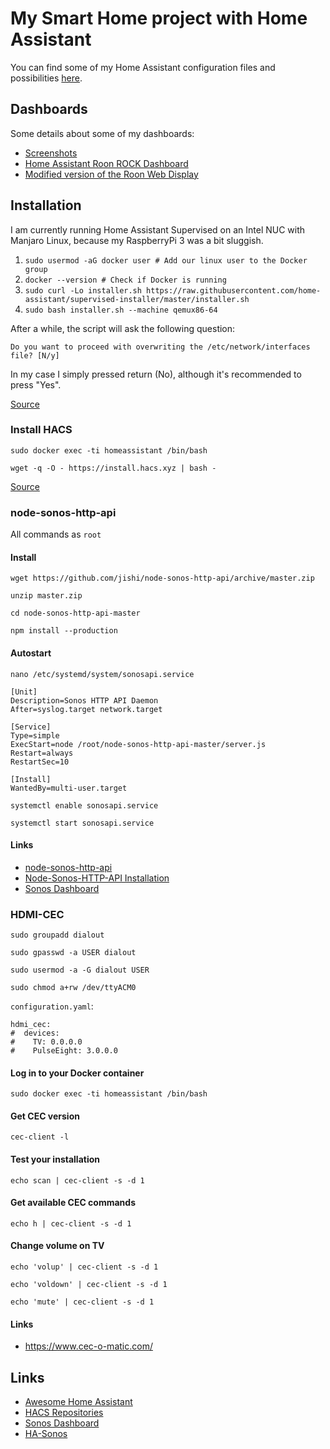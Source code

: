 # My Smart Home project with Home Assistant

You can find some of my Home Assistant configuration files and possibilities [here](https://github.com/florib779/homeassistant-config).

## Dashboards

Some details about some of my dashboards:

* [Screenshots](https://github.com/florib779/homeassistant-config/tree/master/screenshots)
* [Home Assistant Roon ROCK Dashboard](home-assistant-roon-rock-view.md)
* [Modified version of the Roon Web Display](roon-web-display.md)

## Installation

I am currently running Home Assistant Supervised on an Intel NUC with Manjaro Linux, because my RaspberryPi 3 was a bit sluggish.

1. `sudo usermod -aG docker user # Add our linux user to the Docker group`
2. `docker --version # Check if Docker is running`
3. `sudo curl -Lo installer.sh https://raw.githubusercontent.com/home-assistant/supervised-installer/master/installer.sh`
4. `sudo bash installer.sh --machine qemux86-64`

After a while, the script will ask the following question:

`Do you want to proceed with overwriting the /etc/network/interfaces file? [N/y]`

In my case I simply pressed return (No), although it's recommended to press "Yes".

[Source](https://peyanski.com/how-to-install-home-assistant-supervised-official-way/#Home_Assistant_Supervised_method)

### Install HACS

`sudo docker exec -ti homeassistant /bin/bash`

`wget -q -O - https://install.hacs.xyz | bash -`

[Source](https://hacs.xyz/docs/installation/installation/)

### node-sonos-http-api

All commands as `root`

#### Install

`wget https://github.com/jishi/node-sonos-http-api/archive/master.zip`

`unzip master.zip`

`cd node-sonos-http-api-master`

`npm install --production`

#### Autostart

`nano /etc/systemd/system/sonosapi.service`

```
[Unit]
Description=Sonos HTTP API Daemon
After=syslog.target network.target

[Service]
Type=simple
ExecStart=node /root/node-sonos-http-api-master/server.js
Restart=always
RestartSec=10

[Install]
WantedBy=multi-user.target
```

`systemctl enable sonosapi.service`

`systemctl start sonosapi.service`

#### Links

* [node-sonos-http-api](https://github.com/jishi/node-sonos-http-api)
* [Node-Sonos-HTTP-API Installation](https://www.mkshb.de/howto-node-sonos-http-api-installation/)
* [Sonos Dashboard](https://community.home-assistant.io/t/sonos-dashboard/18843)

### HDMI-CEC

`sudo groupadd dialout`

`sudo gpasswd -a USER dialout`

`sudo usermod -a -G dialout USER`

`sudo chmod a+rw /dev/ttyACM0`

`configuration.yaml`:

```
hdmi_cec:
#  devices:
#    TV: 0.0.0.0
#    PulseEight: 3.0.0.0
```

#### Log in to your Docker container

`sudo docker exec -ti homeassistant /bin/bash`

#### Get CEC version

`cec-client -l`

#### Test your installation

`echo scan | cec-client -s -d 1`

#### Get available CEC commands

`echo h | cec-client -s -d 1`

#### Change volume on TV

`echo 'volup' | cec-client -s -d 1`

`echo 'voldown' | cec-client -s -d 1`

`echo 'mute' | cec-client -s -d 1`

#### Links
* https://www.cec-o-matic.com/

## Links
* [Awesome Home Assistant](https://www.awesome-ha.com)
* [HACS Repositories](https://hacs-repositories.web.app/)
* [Sonos Dashboard](https://community.home-assistant.io/t/sonos-dashboard/18843)
* [HA-Sonos](https://github.com/vmcosco/HA-Sonos)
